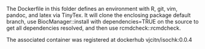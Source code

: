 The Dockerfile in this folder defines an environment with R, git, vim,
pandoc, and latex via TinyTex.  It will clone the enclosing package
default branch, use BiocManager::install with dependencies=TRUE on the
source to get all dependencies resolved, and then use rcmdcheck::rcmdcheck.

The associated container was registered at dockerhub vjcitn/isochk:0.0.4
